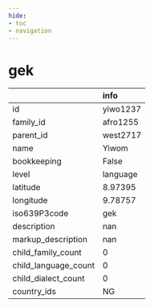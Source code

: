```yaml
---
hide:
- toc
- navigation
---
```

# gek
|                      | info     |
|:---------------------|:---------|
| id                   | yiwo1237 |
| family_id            | afro1255 |
| parent_id            | west2717 |
| name                 | Yiwom    |
| bookkeeping          | False    |
| level                | language |
| latitude             | 8.97395  |
| longitude            | 9.78757  |
| iso639P3code         | gek      |
| description          | nan      |
| markup_description   | nan      |
| child_family_count   | 0        |
| child_language_count | 0        |
| child_dialect_count  | 0        |
| country_ids          | NG       |